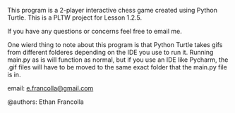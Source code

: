 This program is a 2-player interactive chess game created using Python Turtle.
This is a PLTW project for Lesson 1.2.5.

If you have any questions or concerns feel free to email me.

One wierd thing to note about this program is that Python Turtle takes gifs from different folderes depending on the IDE you use to run it.
Running main.py as is will function as normal, but if you use an IDE like Pycharm,
the .gif files will have to be moved to the same exact folder that the main.py file is in.

email: e.francolla@gmail.com

@authors: Ethan Francolla
